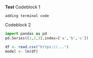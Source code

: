 **Test**
Codeblock 1
```
adding terminal code
```

Codeblock 2
```python
import pandas as pd
pd.Series([1,2,3],index=['a','b','c'])
```

```r
df <- read.csv("https://...")
model <- lm(df)
```
